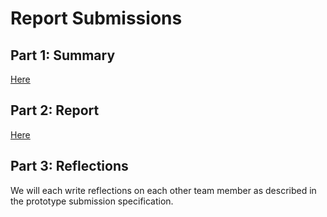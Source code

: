 # Report Submissions
## Part 1: Summary
[Here](./SUMMARY.md)
## Part 2: Report
[Here](./REPORT.md)
## Part 3: Reflections
We will each write reflections on each other team member as described in the prototype submission specification.
